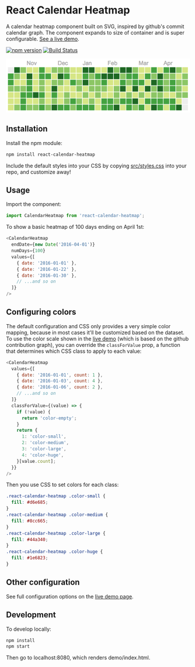 # React Calendar Heatmap

A calendar heatmap component built on SVG, inspired by github's commit calendar graph. The component expands to size of container and is super configurable. [See a live demo](http://patientslikeme.github.io/react-calendar-heatmap/).

[![npm version](https://badge.fury.io/js/react-calendar-heatmap.svg)](https://badge.fury.io/js/react-calendar-heatmap)
[![Build Status](https://travis-ci.org/patientslikeme/react-calendar-heatmap.svg?branch=master)](https://travis-ci.org/patientslikeme/react-calendar-heatmap)

[![react-calendar-heatmap screenshot](/assets/react-calendar-heatmap.png?raw=true)](http://patientslikeme.github.io/react-calendar-heatmap/)

## Installation

Install the npm module:

```bash
npm install react-calendar-heatmap
```

Include the default styles into your CSS by copying [src/styles.css](src/styles.css) into your repo, and customize away!

## Usage

Import the component:

```javascript
import CalendarHeatmap from 'react-calendar-heatmap';
```

To show a basic heatmap of 100 days ending on April 1st:

```javascript
<CalendarHeatmap
  endDate={new Date('2016-04-01')}
  numDays={100}
  values={[
    { date: '2016-01-01' },
    { date: '2016-01-22' },
    { date: '2016-01-30' },
    // ...and so on
  ]}
/>
```

## Configuring colors

The default configuration and CSS only provides a very simple color mapping, because in most cases it'll be customized based on the dataset. To use the color scale shown in the [live demo](http://patientslikeme.github.io/react-calendar-heatmap/) (which is based on the github contribution graph), you can override the `classForValue` prop, a function that determines which CSS class to apply to each value:

```javascript
<CalendarHeatmap
  values={[
    { date: '2016-01-01', count: 1 },
    { date: '2016-01-03', count: 4 },
    { date: '2016-01-06', count: 2 },
    // ...and so on
  ]}
  classForValue={(value) => {
    if (!value) {
      return 'color-empty';
    }
    return {
      1: 'color-small',
      2: 'color-medium',
      3: 'color-large',
      4: 'color-huge',
    }[value.count];
  }}
/>
```

Then you use CSS to set colors for each class:

```css
.react-calendar-heatmap .color-small {
  fill: #d6e685;
}
.react-calendar-heatmap .color-medium {
  fill: #8cc665;
}
.react-calendar-heatmap .color-large {
  fill: #44a340;
}
.react-calendar-heatmap .color-huge {
  fill: #1e6823;
}
```

## Other configuration

See full configuration options on the [live demo page](http://patientslikeme.github.io/react-calendar-heatmap/).

## Development

To develop locally:

```bash
npm install
npm start
```

Then go to localhost:8080, which renders demo/index.html.
